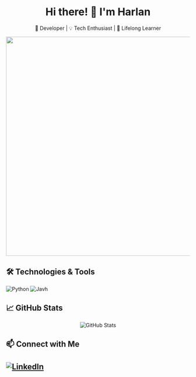 <!-- Header with your name and a short description -->
<h1 align="center">Hi there! 👋 I'm Harlan</h1>
<p align="center">
  🚀 Developer | 💡 Tech Enthusiast | 🎯 Lifelong Learner
</p>

<!-- Optional Image or GIF -->
<p align="center">
  <img src="https://github.com/harlanenciso112/img/blob/main/3bMuMay.gif" width="600">
</p>



## 🛠️ Technologies & Tools
![Python](https://img.shields.io/badge/Python-3776AB?style=for-the-badge&logo=python&logoColor=white)
![Javh](https://img.shields.io/badge/Java-ED8B00?style=for-the-badge&logo=java&logoColor=white)


## 📈 GitHub Stats
<p align="center">
  <img src="https://github-readme-stats.vercel.app/api?username=harlanenciso112&show_icons=true&theme=radical" alt="GitHub Stats" />
</p>

## 📫 Connect with Me
[![LinkedIn](https://img.shields.io/badge/LinkedIn-0A66C2?style=for-the-badge&logo=linkedin&logoColor=white)](https://linkedin.com/in/harlan-enciso)
---
